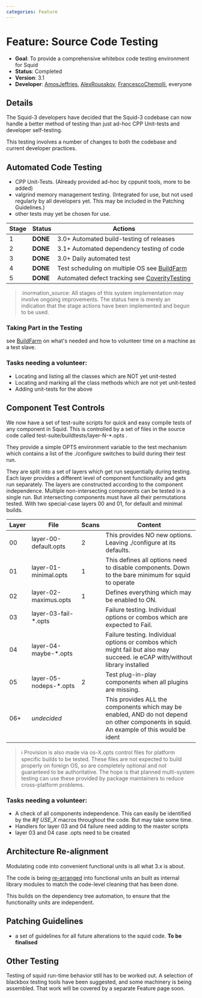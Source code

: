 ```yaml
---
categories: Feature
---
```

# Feature: Source Code Testing

- **Goal**: To provide a comprehensive whitebox code testing
  environment for Squid
- **Status**: Completed
- **Version**: 3.1
- **Developer**:
  [AmosJeffries](/AmosJeffries),
  [AlexRousskov](/AlexRousskov),
  [FrancescoChemolli](/FrancescoChemolli),
  everyone

## Details

The Squid-3 developers have decided that the Squid-3 codebase can now
handle a better method of testing than just ad-hoc CPP Unit-tests and
developer self-testing.

This testing involves a number of changes to both the codebase and
current developer practices.

## Automated Code Testing

- CPP Unit-Tests. (Already provided ad-hoc by cppunit tools, more to
  be added)
- valgrind memory management testing. (Integrated for use, but not
  used regularly by all developers yet. This may be included in the
  Patching Guidelines.)
- other tests may yet be chosen for use.

| Stage | Status | Actions |
| ----- | ------ | ------- |
| 1 | **DONE** | 3.0+ Automated build-testing of releases |
| 2 | **DONE** | 3.1+ Automated dependency testing of code |
| 3 | **DONE** | 3.0+ Daily automated test |
| 4 | **DONE** | Test scheduling on multiple OS see [BuildFarm](/BuildFarm) |
| 5 | **DONE** | Automated defect tracking see [CoverityTesting](/CoverityTesting) |

> :inormation_source:
    All stages of this system implementation may involve ongoing
    improvements. The status here is merely an indication that the stage
    actions have been implemented and begun to be used.

### Taking Part in the Testing

see [BuildFarm](/BuildFarm) on what's needed and how to volunteer
time on a machine as a test slave.

### Tasks needing a volunteer:

- Locating and listing all the classes which are NOT yet unit-tested
- Locating and marking all the class methods which are not yet
    unit-tested
- Adding unit-tests for the above

## Component Test Controls

We now have a set of test-suite scripts for quick and easy compile tests
of any component in Squid. This is controlled by a set of files in the
source code called test-suite/buildtests/layer-N-\*.opts .

They provide a simple OPTS environment variable to the test mechanism
which contains a list of the ./configure switches to build during their
test run.

They are split into a set of layers which get run sequentially during
testing. Each layer provides a different level of component
functionality and gets run separately. The layers are constructed
according to the component independence. Multiple non-intersecting
components can be tested in a single run. But intersecting components
must have all their permutations tested. With two special-case layers 00
and 01, for default and minimal builds.

| Layer | File | Scans | Content |
| ----- | ---- | ----- | ------- |
| 00 | layer-00-default.opts | 2 | This provides NO new options. Leaving ./configure at its defaults. |
| 01 | layer-01-minimal.opts | 1 | This defines all options need to disable components. Down to the bare minimum for squid to operate |
| 02 | layer-02-maximus.opts | 1 | Defines everything which may be enabled to ON. |
| 03 | layer-03-fail-\*.opts | | Failure testing. Individual options or combos which are expected to Fail. |
| 04 | layer-04-maybe-\*.opts | | Failure testing. Individual options or combos which might fail but also may succeed. ie eCAP with/without library installed |
| 05 | layer-05-nodeps-\*.opts | 2 | Test plug-in-play components when all plugins are missing. |
| 06+ | *undecided* | | This provides ALL the components which may be enabled, AND do not depend on other components in squid. An example of this would be ident |

> :information_source:
    Provision is also made via os-X.opts control files for platform specific builds to be tested. These files are not expected to build properly on foreign OS, so are completely optional and not guaranteed to be authoritative. The hope is that planned multi-system testing can use these provided by package maintainers to reduce cross-platform problems.

### Tasks needing a volunteer:

- A check of all components independence. This can easily be
    identified by the *\#if USE_X* macros throughout the code. But may
    take some time.
- Handlers for layer 03 and 04 failure need adding to the master
    scripts
- layer 03 and 04 case .opts need to be created

## Architecture Re-alignment

Modulating code into convenient functional units is all what 3.x is
about.

The code is being [re-arranged](/Features/SourceLayout)
into functional units an built as internal library modules to match the
code-level cleaning that has been done.

This builds on the dependency tree automation, to ensure that the
functionality units are independent.

## Patching Guidelines

- a set of guidelines for all future alterations to the squid code.
    **To be finalised**

## Other Testing

Testing of squid run-time behavior still has to be worked out. A
selection of blackbox testing tools have been suggested, and some
machinery is being assembled. That work will be covered by a separate
Feature page soon.
